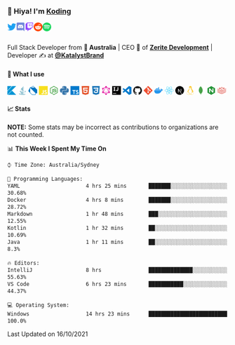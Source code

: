 <!-- <img align="left" alt="Avatar" width="200px" src="https://raw.githubusercontent.com/KodingDev/KodingDev/master/assets/media/avatar.png" /> -->

### 👋 Hiya! I'm [Koding](https://koding.dev)

<a href="https://twitter.com/KodingDev_">
    <img align="left" alt="Twitter" width="20px" src="https://raw.githubusercontent.com/KodingDev/KodingDev/master/assets/icons/twitter.svg">
</a>

<a href="https://koding.dev/discord">
    <img align="left" alt="Discord" width="20px" src="https://raw.githubusercontent.com/KodingDev/KodingDev/master/assets/icons/discord.svg">
</a>

<a href="https://twitch.tv/KodingDev">
    <img align="left" alt="Twitch" width="20px" src="https://raw.githubusercontent.com/KodingDev/KodingDev/master/assets/icons/twitch.svg">
</a>

<a href="https://reddit.com/u/TotallyNotKoding">
    <img align="left" alt="Reddit" width="20px" src="https://raw.githubusercontent.com/KodingDev/KodingDev/master/assets/icons/reddit.svg">
</a>

<a href="https://open.spotify.com/user/djitechdude">
    <img align="left" alt="Spotify" width="20px" src="https://raw.githubusercontent.com/KodingDev/KodingDev/master/assets/icons/spotify.svg">
</a>

<br/>
<br/>

Full Stack Developer from **🦘 Australia** |
CEO 📢 of **[Zerite Development](https://zerite.dev)** |
Developer ✍ at **[@KatalystBrand](https://github.com/katalystbrand)**

#### 🌠 What I use

<code><img height="20" src="https://raw.githubusercontent.com/KodingDev/KodingDev/master/assets/icons/kotlin.svg"></code>
<code><img height="20" src="https://raw.githubusercontent.com/KodingDev/KodingDev/master/assets/icons/java.svg"></code>
<code><img height="20" src="https://raw.githubusercontent.com/KodingDev/KodingDev/master/assets/icons/dart.svg"></code>
<code><img height="20" src="https://raw.githubusercontent.com/KodingDev/KodingDev/master/assets/icons/javascript.svg"></code>
<code><img height="20" src="https://raw.githubusercontent.com/KodingDev/KodingDev/master/assets/icons/node-dot-js.svg"></code>
<code><img height="20" src="https://raw.githubusercontent.com/KodingDev/KodingDev/master/assets/icons/python.svg"></code>
<code><img height="20" src="https://raw.githubusercontent.com/KodingDev/KodingDev/master/assets/icons/typescript.svg"></code>
<code><img height="20" src="https://raw.githubusercontent.com/KodingDev/KodingDev/master/assets/icons/html5.svg"></code>
<code><img height="20" src="https://raw.githubusercontent.com/KodingDev/KodingDev/master/assets/icons/css3.svg"></code>
<code><img height="20" src="https://raw.githubusercontent.com/KodingDev/KodingDev/master/assets/icons/graphql.svg"></code>
<code><img height="20" src="https://raw.githubusercontent.com/KodingDev/KodingDev/master/assets/icons/intellijidea.svg"></code>
<code><img height="20" src="https://raw.githubusercontent.com/KodingDev/KodingDev/master/assets/icons/visualstudiocode.svg"></code>
<code><img height="20" src="https://raw.githubusercontent.com/KodingDev/KodingDev/master/assets/icons/github.svg"></code>
<code><img height="20" src="https://raw.githubusercontent.com/KodingDev/KodingDev/master/assets/icons/git.svg"></code>
<code><img height="20" src="https://raw.githubusercontent.com/KodingDev/KodingDev/master/assets/icons/docker.svg"></code>
<code><img height="20" src="https://raw.githubusercontent.com/KodingDev/KodingDev/master/assets/icons/react.svg"></code>
<code><img height="20" src="https://raw.githubusercontent.com/KodingDev/KodingDev/master/assets/icons/next-dot-js.svg"></code>
<code><img height="20" src="https://raw.githubusercontent.com/KodingDev/KodingDev/master/assets/icons/linux.svg"></code>
<code><img height="20" src="https://raw.githubusercontent.com/KodingDev/KodingDev/master/assets/icons/mongodb.svg"></code>
<code><img height="20" src="https://raw.githubusercontent.com/KodingDev/KodingDev/master/assets/icons/nginx.svg"></code>
<code><img height="20" src="https://raw.githubusercontent.com/KodingDev/KodingDev/master/assets/icons/redis.svg"></code>

#### 📈 Stats

**NOTE:** Some stats may be incorrect as contributions to organizations
are not counted.

<!-- ![GitHub Stats](https://github-readme-stats.vercel.app/api?username=KodingDev&count_private=true&theme=tokyonight&show_icons=true) -->

<!--START_SECTION:waka-->
📊 **This Week I Spent My Time On** 

```text
⌚︎ Time Zone: Australia/Sydney

💬 Programming Languages: 
YAML                     4 hrs 25 mins       ███████░░░░░░░░░░░░░░░░░░   30.68% 
Docker                   4 hrs 8 mins        ███████░░░░░░░░░░░░░░░░░░   28.72% 
Markdown                 1 hr 48 mins        ███░░░░░░░░░░░░░░░░░░░░░░   12.55% 
Kotlin                   1 hr 32 mins        ██░░░░░░░░░░░░░░░░░░░░░░░   10.69% 
Java                     1 hr 11 mins        ██░░░░░░░░░░░░░░░░░░░░░░░   8.3%

🔥 Editors: 
IntelliJ                 8 hrs               ██████████████░░░░░░░░░░░   55.63% 
VS Code                  6 hrs 23 mins       ███████████░░░░░░░░░░░░░░   44.37%

💻 Operating System: 
Windows                  14 hrs 23 mins      █████████████████████████   100.0%

```


 Last Updated on 16/10/2021
<!--END_SECTION:waka-->
